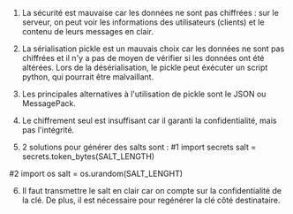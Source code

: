 1. La sécurité est mauvaise car les données ne sont pas chiffrées : sur le serveur, on peut voir les informations des utilisateurs (clients) et le contenu de leurs messages en clair.

2. La sérialisation pickle est un mauvais choix car les données ne sont pas chiffrées et il n'y a pas de moyen de vérifier si les données ont été altérées. Lors de la désérialisation, le pickle peut éxécuter un script python, qui pourrait être malvaillant.

3. Les principales alternatives à l'utilisation de pickle sont le JSON ou MessagePack.

4. Le chiffrement seul est insuffisant car il garanti la confidentialité, mais pas l'intégrité.

5. 2 solutions pour générer des salts sont :
#1
import secrets
salt = secrets.token_bytes(SALT_LENGTH) 

#2
import os
salt = os.urandom(SALT_LENGHT)

6. Il faut transmettre le salt en clair car on compte sur la confidentialité de la clé. De plus, il est nécessaire pour regénérer la clé côté destinataire.